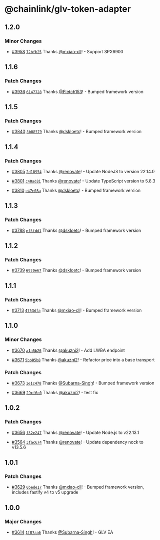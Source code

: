# @chainlink/glv-token-adapter

## 1.2.0

### Minor Changes

- [#3958](https://github.com/smartcontractkit/external-adapters-js/pull/3958) [`72bfb25`](https://github.com/smartcontractkit/external-adapters-js/commit/72bfb25f14371934848006818847099afb4f2181) Thanks [@mxiao-cll](https://github.com/mxiao-cll)! - Support SPX6900

## 1.1.6

### Patch Changes

- [#3936](https://github.com/smartcontractkit/external-adapters-js/pull/3936) [`6147728`](https://github.com/smartcontractkit/external-adapters-js/commit/6147728aa69ec39fc180a11a34757d1c730ad6af) Thanks [@Fletch153](https://github.com/Fletch153)! - Bumped framework version

## 1.1.5

### Patch Changes

- [#3840](https://github.com/smartcontractkit/external-adapters-js/pull/3840) [`8b08579`](https://github.com/smartcontractkit/external-adapters-js/commit/8b085790e1fcd3543ec0ea540e1915bacd998ec4) Thanks [@dskloetc](https://github.com/dskloetc)! - Bumped framework version

## 1.1.4

### Patch Changes

- [#3805](https://github.com/smartcontractkit/external-adapters-js/pull/3805) [`2d18954`](https://github.com/smartcontractkit/external-adapters-js/commit/2d1895428866a279ca2464f494c5c3efcece1f3b) Thanks [@renovate](https://github.com/apps/renovate)! - Update NodeJS to version 22.14.0

- [#3801](https://github.com/smartcontractkit/external-adapters-js/pull/3801) [`c40ad81`](https://github.com/smartcontractkit/external-adapters-js/commit/c40ad81e979aed773a0dda68381bacdc6bc7f1d4) Thanks [@renovate](https://github.com/apps/renovate)! - Update TypeScript version to 5.8.3

- [#3810](https://github.com/smartcontractkit/external-adapters-js/pull/3810) [`e47e08a`](https://github.com/smartcontractkit/external-adapters-js/commit/e47e08ac2b6224751d9cf486caee7964b6f58ad9) Thanks [@dskloetc](https://github.com/dskloetc)! - Bumped framework version

## 1.1.3

### Patch Changes

- [#3788](https://github.com/smartcontractkit/external-adapters-js/pull/3788) [`ef5fdd1`](https://github.com/smartcontractkit/external-adapters-js/commit/ef5fdd152d6615ed979198d05427705a6ccb6359) Thanks [@dskloetc](https://github.com/dskloetc)! - Bumped framework version

## 1.1.2

### Patch Changes

- [#3739](https://github.com/smartcontractkit/external-adapters-js/pull/3739) [`6920e67`](https://github.com/smartcontractkit/external-adapters-js/commit/6920e67081583de936806af89c44e1be807fc878) Thanks [@dskloetc](https://github.com/dskloetc)! - Bumped framework version

## 1.1.1

### Patch Changes

- [#3713](https://github.com/smartcontractkit/external-adapters-js/pull/3713) [`4753dfa`](https://github.com/smartcontractkit/external-adapters-js/commit/4753dfa17038ec4f0b8041becb216dfaec9e9f3f) Thanks [@mxiao-cll](https://github.com/mxiao-cll)! - Bumped framework version

## 1.1.0

### Minor Changes

- [#3670](https://github.com/smartcontractkit/external-adapters-js/pull/3670) [`a1a5b26`](https://github.com/smartcontractkit/external-adapters-js/commit/a1a5b26177bef9656f3f838385a2130f175bbd7a) Thanks [@akuzni2](https://github.com/akuzni2)! - Add LWBA endpoint

- [#3671](https://github.com/smartcontractkit/external-adapters-js/pull/3671) [`5bb85b8`](https://github.com/smartcontractkit/external-adapters-js/commit/5bb85b8a6ea3fd8caf2cdc4cb9830ba06f7e3399) Thanks [@akuzni2](https://github.com/akuzni2)! - Refactor price into a base transport

### Patch Changes

- [#3673](https://github.com/smartcontractkit/external-adapters-js/pull/3673) [`1e1c478`](https://github.com/smartcontractkit/external-adapters-js/commit/1e1c4785e78eeeda775b6a7630594498f60ad9bf) Thanks [@Subarna-Singh](https://github.com/Subarna-Singh)! - Bumped framework version

- [#3669](https://github.com/smartcontractkit/external-adapters-js/pull/3669) [`29cf6c0`](https://github.com/smartcontractkit/external-adapters-js/commit/29cf6c028f4677a86017b02219886f1488693468) Thanks [@akuzni2](https://github.com/akuzni2)! - test fix

## 1.0.2

### Patch Changes

- [#3656](https://github.com/smartcontractkit/external-adapters-js/pull/3656) [`f32e247`](https://github.com/smartcontractkit/external-adapters-js/commit/f32e2477bcc37a8e37b73676616c8d9e5dce9a45) Thanks [@renovate](https://github.com/apps/renovate)! - Update Node.js to v22.13.1

- [#3564](https://github.com/smartcontractkit/external-adapters-js/pull/3564) [`3fac674`](https://github.com/smartcontractkit/external-adapters-js/commit/3fac674cfeb93f73009959ba2ea0fbf342c3c66d) Thanks [@renovate](https://github.com/apps/renovate)! - Update dependency nock to v13.5.6

## 1.0.1

### Patch Changes

- [#3629](https://github.com/smartcontractkit/external-adapters-js/pull/3629) [`0bede17`](https://github.com/smartcontractkit/external-adapters-js/commit/0bede1726a01a0fc4c5831be521b974dfac79234) Thanks [@mxiao-cll](https://github.com/mxiao-cll)! - Bumped framework version, includes fastify v4 to v5 upgrade

## 1.0.0

### Major Changes

- [#3614](https://github.com/smartcontractkit/external-adapters-js/pull/3614) [`1f07aa6`](https://github.com/smartcontractkit/external-adapters-js/commit/1f07aa6f63d6d5f932492265535fdefda485c37c) Thanks [@Subarna-Singh](https://github.com/Subarna-Singh)! - GLV EA
